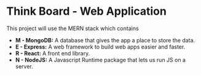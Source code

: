 # Think Board - Web Application
This project will use the MERN stack which contains
- **M - MongoDB:** A database that gives the app a place to store the data.
- **E - Express:** A web framework to build web apps easier and faster.
- **R - React:** A front end library.
- **N - NodeJS:** A Javascript Runtime package that lets us run JS on a server.